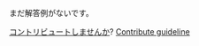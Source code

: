 
まだ解答例がないです。

[コントリビュートしませんか](https://github.com/BFEdev/BFE.dev-solutions/blob/main/problem/next-right-sibiling_ja.md)?  [Contribute guideline](https://github.com/BFEdev/BFE.dev-solutions#how-to-contribute)
